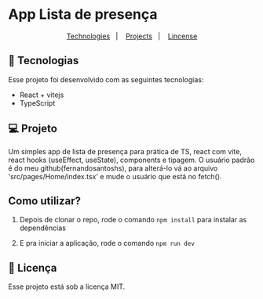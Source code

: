 # App Lista de presença

<p align="center">
  <a href="#-tecnologias">Technologies</a>&nbsp;&nbsp;&nbsp;|&nbsp;&nbsp;&nbsp;
  <a href="#-projeto">Projects</a>&nbsp;&nbsp;&nbsp;|&nbsp;&nbsp;&nbsp;
  <a href="#memo-licença">Lincense</a>
</p>




## 🚀 Tecnologias

Esse projeto foi desenvolvido com as seguintes tecnologias:

- React + vitejs
- TypeScript

## 💻 Projeto

Um simples app de lista de presença para prática de TS, react com vite, react hooks (useEffect, useState), components e tipagem. 
O usuário padrão é do meu github(fernandosantoshs), para alterá-lo vá ao arquivo 'src/pages/Home/index.tsx' e mude o usuário que está no fetch().


## Como utilizar?

1. Depois de clonar o repo, rode o comando `npm install` para instalar as dependências

2. E pra iniciar a aplicação, rode o comando `npm run dev` 



## :memo: Licença

Esse projeto está sob a licença MIT.
